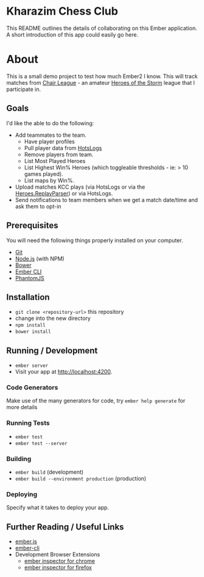# Kharazim Chess Club

This README outlines the details of collaborating on this Ember application.
A short introduction of this app could easily go here.

# About

This is a small demo project to test how much Ember2 I know. This will track matches from [Chair League](http://www.chairleague.com/) - an amateur [Heroes of the Storm](http://www.heroesofthestorm.com/) league that I participate in.

## Goals

I'd like the able to do the following:

* Add teammates to the team.
  * Have player profiles
  * Pull player data from [HotsLogs](http://hotslogs.com/)
  * Remove players from team.
  * List Most Played Heroes
  * List Highest Win% Heroes (which toggleable thresholds - ie: > 10 games played).
  * List maps by Win%.
* Upload matches KCC plays (via HotsLogs or via the [Heroes.ReplayParser](https://github.com/barrett777/Heroes.ReplayParser)) or via HotsLogs.
* Send notifications to team members when we get a match date/time and ask them to opt-in

## Prerequisites

You will need the following things properly installed on your computer.

* [Git](http://git-scm.com/)
* [Node.js](http://nodejs.org/) (with NPM)
* [Bower](http://bower.io/)
* [Ember CLI](http://ember-cli.com/)
* [PhantomJS](http://phantomjs.org/)

## Installation

* `git clone <repository-url>` this repository
* change into the new directory
* `npm install`
* `bower install`

## Running / Development

* `ember server`
* Visit your app at [http://localhost:4200](http://localhost:4200).

### Code Generators

Make use of the many generators for code, try `ember help generate` for more details

### Running Tests

* `ember test`
* `ember test --server`

### Building

* `ember build` (development)
* `ember build --environment production` (production)

### Deploying

Specify what it takes to deploy your app.

## Further Reading / Useful Links

* [ember.js](http://emberjs.com/)
* [ember-cli](http://ember-cli.com/)
* Development Browser Extensions
  * [ember inspector for chrome](https://chrome.google.com/webstore/detail/ember-inspector/bmdblncegkenkacieihfhpjfppoconhi)
  * [ember inspector for firefox](https://addons.mozilla.org/en-US/firefox/addon/ember-inspector/)
